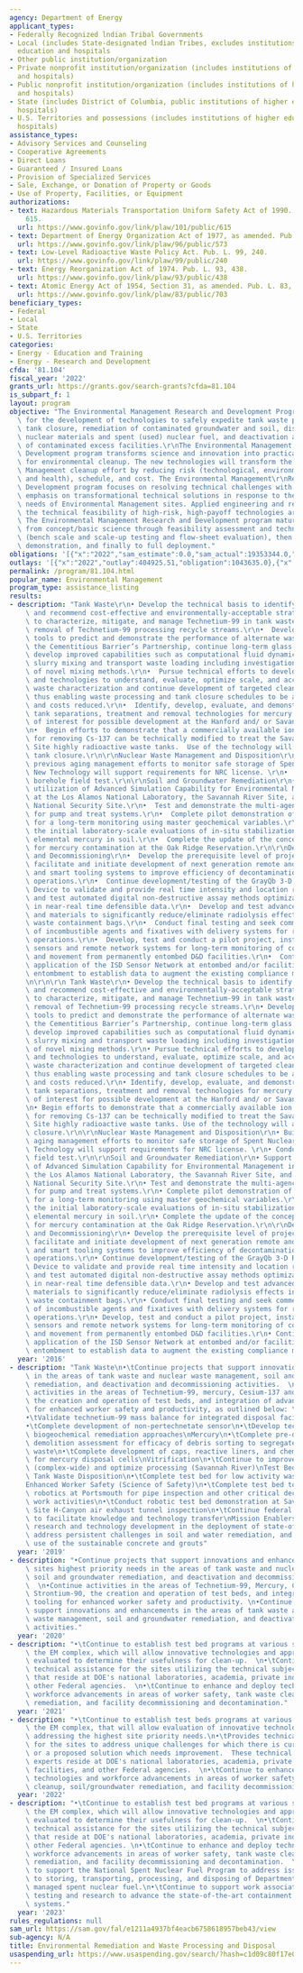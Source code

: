 ```yaml
---
agency: Department of Energy
applicant_types:
- Federally Recognized lndian Tribal Governments
- Local (includes State-designated lndian Tribes, excludes institutions of higher
  education and hospitals
- Other public institution/organization
- Private nonprofit institution/organization (includes institutions of higher education
  and hospitals)
- Public nonprofit institution/organization (includes institutions of higher education
  and hospitals)
- State (includes District of Columbia, public institutions of higher education and
  hospitals)
- U.S. Territories and possessions (includes institutions of higher education and
  hospitals)
assistance_types:
- Advisory Services and Counseling
- Cooperative Agreements
- Direct Loans
- Guaranteed / Insured Loans
- Provision of Specialized Services
- Sale, Exchange, or Donation of Property or Goods
- Use of Property, Facilities, or Equipment
authorizations:
- text: Hazardous Materials Transportation Uniform Safety Act of 1990. Pub. L. 101,
    615.
  url: https://www.govinfo.gov/link/plaw/101/public/615
- text: Department of Energy Organization Act of 1977, as amended. Pub. L. 96, 573.
  url: https://www.govinfo.gov/link/plaw/96/public/573
- text: Low-Level Radioactive Waste Policy Act. Pub. L. 99, 240.
  url: https://www.govinfo.gov/link/plaw/99/public/240
- text: Energy Reorganization Act of 1974. Pub. L. 93, 438.
  url: https://www.govinfo.gov/link/plaw/93/public/438
- text: Atomic Energy Act of 1954, Section 31, as amended. Pub. L. 83, 703.
  url: https://www.govinfo.gov/link/plaw/83/public/703
beneficiary_types:
- Federal
- Local
- State
- U.S. Territories
categories:
- Energy - Education and Training
- Energy - Research and Development
cfda: '81.104'
fiscal_year: '2022'
grants_url: https://grants.gov/search-grants?cfda=81.104
is_subpart_f: 1
layout: program
objective: "The Environmental Management Research and Development Program provides\
  \ for the development of technologies to safely expedite tank waste processing and\
  \ tank closure, remediation of contaminated groundwater and soil, disposition of\
  \ nuclear materials and spent (used) nuclear fuel, and deactivation and decommissioning\
  \ of contaminated excess facilities.\r\nThe Environmental Management Research and\
  \ Development program transforms science and innovation into practical solutions\
  \ for environmental cleanup. The new technologies will transform the Environmental\
  \ Management cleanup effort by reducing risk (technological, environmental, safety,\
  \ and health), schedule, and cost. The Environmental Management\r\nResearch and\
  \ Development program focuses on resolving technical challenges with an overall\
  \ emphasis on transformational technical solutions in response to the highest priority\
  \ needs of Environmental Management sites. Applied engineering and research demonstrating\
  \ the technical feasibility of high-risk, high-payoff technologies are included.\
  \ The Environmental Management Research and Development program matures technologies\
  \ from concept/basic science through feasibility assessment and technology development\
  \ (bench scale and scale-up testing and flow-sheet evaluation), then production-level\
  \ demonstration, and finally to full deployment."
obligations: '[{"x":"2022","sam_estimate":0.0,"sam_actual":19353344.0,"usa_spending_actual":19388343.92},{"x":"2023","sam_estimate":40000000.0,"sam_actual":0.0,"usa_spending_actual":20642541.57},{"x":"2024","sam_estimate":30000000.0,"sam_actual":0.0,"usa_spending_actual":14999491.09}]'
outlays: '[{"x":"2022","outlay":404925.51,"obligation":1043635.0},{"x":"2023","outlay":2692676.06,"obligation":6783838.52},{"x":"2024","outlay":36417.0,"obligation":124579.0}]'
permalink: /program/81.104.html
popular_name: Environmental Management
program_type: assistance_listing
results:
- description: "Tank Waste\r\n• Develop the technical basis to identify, evaluate,\
    \ and recommend cost-effective and environmentally-acceptable strategies and technologies\
    \ to characterize, mitigate, and manage Technetium-99 in tank waste, including\
    \ removal of Technetium-99 processing recycle streams.\r\n•  Develop predictive\
    \ tools to predict and demonstrate the performance of alternate waste forms, support\
    \ the Cementitious Barrier’s Partnership, continue long-term glass studies, and\
    \ develop improved capabilities such as computational fluid dynamic tools to optimize\
    \ slurry mixing and transport waste loading including investigation and development\
    \ of novel mixing methods.\r\n•  Pursue technical efforts to develop strategies\
    \ and technologies to understand, evaluate, optimize scale, and accelerate tank\
    \ waste characterization and continue development of targeted cleaning methods\
    \ thus enabling waste processing and tank closure schedules to be accelerated\
    \ and costs reduced.\r\n•  Identify, develop, evaluate, and demonstrate near-source\
    \ tank separations, treatment and removal technologies for mercury and radionuclides\
    \ of interest for possible development at the Hanford and/ or Savannah River Sites.\r\
    \n•  Begin efforts to demonstrate that a commercially available ion exchange technology\
    \ for removing Cs-137 can be technically modified to treat the Savannah River\
    \ Site highly radioactive waste tanks.  Use of the technology will accelerate\
    \ tank closure.\r\n\r\nNuclear Waste Management and Disposition\r\n•  Build on\
    \ previous aging management efforts to monitor safe storage of Spent Nuclear Fuel.\
    \ New Technology will support requirements for NRC license. \r\n•  Conduct deep\
    \ borehole field test.\r\n\r\nSoil and Groundwater Remediation\r\n•  Support the\
    \ utilization of Advanced Simulation Capability for Environmental Management initially\
    \ at the Los Alamos National Laboratory, the Savannah River Site, and the Nevada\
    \ National Security Site.\r\n•  Test and demonstrate the multi-agency exit strategy\
    \ for pump and treat systems.\r\n•  Complete pilot demonstration of a new paradigm\
    \ for a long-term monitoring using master geochemical variables.\r\n•  Complete\
    \ the initial laboratory-scale evaluations of in-situ stabilization methods for\
    \ elemental mercury in soil.\r\n•  Complete the update of the conceptual model\
    \ for mercury contamination at the Oak Ridge Reservation.\r\n\r\nDeactivation\
    \ and Decommissioning\r\n•  Develop the prerequisite level of project plans to\
    \ facilitate and initiate development of next generation remote and robotic platforms\
    \ and smart tooling systems to improve efficiency of decontamination and demolition\
    \ operations.\r\n•  Continue development/testing of the GrayQb 3-D Radiation Mapping\
    \ Device to validate and provide real time intensity and location readouts. Develop\
    \ and test automated digital non-destructive assay methods optimization resulting\
    \ in near-real time defensible data.\r\n•  Develop and test advanced coatings\
    \ and materials to significantly reduce/eliminate radiolysis effects in radiological\
    \ waste containment bags.\r\n•  Conduct final testing and seek commercialization\
    \ of incombustible agents and fixatives with delivery systems for remote decontamination\
    \ operations.\r\n•  Develop, test and conduct a pilot project, installing reliable\
    \ sensors and remote network systems for long-term monitoring of containment release\
    \ and movement from permanently entombed D&D facilities.\r\n•  Continue with further\
    \ application of the ISD Sensor Network at entombed and/or facilities awaiting\
    \ entombment to establish data to augment the existing compliance monitoring network.\r\
    \n\r\n\r\n Tank Waste\r\n• Develop the technical basis to identify, evaluate,\
    \ and recommend cost-effective and environmentally-acceptable strategies and technologies\
    \ to characterize, mitigate, and manage Technetium-99 in tank waste, including\
    \ removal of Technetium-99 processing recycle streams.\r\n• Develop predictive\
    \ tools to predict and demonstrate the performance of alternate waste forms, support\
    \ the Cementitious Barrier’s Partnership, continue long-term glass studies, and\
    \ develop improved capabilities such as computational fluid dynamic tools to optimize\
    \ slurry mixing and transport waste loading including investigation and development\
    \ of novel mixing methods.\r\n• Pursue technical efforts to develop strategies\
    \ and technologies to understand, evaluate, optimize scale, and accelerate tank\
    \ waste characterization and continue development of targeted cleaning methods\
    \ thus enabling waste processing and tank closure schedules to be accelerated\
    \ and costs reduced.\r\n• Identify, develop, evaluate, and demonstrate near-source\
    \ tank separations, treatment and removal technologies for mercury and radionuclides\
    \ of interest for possible development at the Hanford and/ or Savannah River Sites.\r\
    \n• Begin efforts to demonstrate that a commercially available ion exchange technology\
    \ for removing Cs-137 can be technically modified to treat the Savannah River\
    \ Site highly radioactive waste tanks. Use of the technology will accelerate tank\
    \ closure.\r\n\r\nNuclear Waste Management and Disposition\r\n• Build on previous\
    \ aging management efforts to monitor safe storage of Spent Nuclear Fuel. New\
    \ Technology will support requirements for NRC license. \r\n• Conduct deep borehole\
    \ field test.\r\n\r\nSoil and Groundwater Remediation\r\n• Support the utilization\
    \ of Advanced Simulation Capability for Environmental Management initially at\
    \ the Los Alamos National Laboratory, the Savannah River Site, and the Nevada\
    \ National Security Site.\r\n• Test and demonstrate the multi-agency exit strategy\
    \ for pump and treat systems.\r\n• Complete pilot demonstration of a new paradigm\
    \ for a long-term monitoring using master geochemical variables.\r\n• Complete\
    \ the initial laboratory-scale evaluations of in-situ stabilization methods for\
    \ elemental mercury in soil.\r\n• Complete the update of the conceptual model\
    \ for mercury contamination at the Oak Ridge Reservation.\r\n\r\nDeactivation\
    \ and Decommissioning\r\n• Develop the prerequisite level of project plans to\
    \ facilitate and initiate development of next generation remote and robotic platforms\
    \ and smart tooling systems to improve efficiency of decontamination and demolition\
    \ operations.\r\n• Continue development/testing of the GrayQb 3-D Radiation Mapping\
    \ Device to validate and provide real time intensity and location readouts. Develop\
    \ and test automated digital non-destructive assay methods optimization resulting\
    \ in near-real time defensible data.\r\n• Develop and test advanced coatings and\
    \ materials to significantly reduce/eliminate radiolysis effects in radiological\
    \ waste containment bags.\r\n• Conduct final testing and seek commercialization\
    \ of incombustible agents and fixatives with delivery systems for remote decontamination\
    \ operations.\r\n• Develop, test and conduct a pilot project, installing reliable\
    \ sensors and remote network systems for long-term monitoring of containment release\
    \ and movement from permanently entombed D&D facilities.\r\n• Continue with further\
    \ application of the ISD Sensor Network at entombed and/or facilities awaiting\
    \ entombment to establish data to augment the existing compliance monitoring network."
  year: '2016'
- description: "Tank Waste\n•\tContinue projects that support innovations and enhancements\
    \ in the areas of tank waste and nuclear waste management, soil and groundwater\
    \ remediation, and deactivation and decommissioning activities.  \n•\tContinue\
    \ activities in the areas of Technetium-99, mercury, Cesium-137 and Strontium-90,\
    \ the creation and operation of test beds, and integration of advanced tooling\
    \ for enhanced worker safety and productivity, as outlined below: \nTechnetium-99\n\
    •\tValidate technetium-99 mass balance for integrated disposal facility acceptance\n\
    •\tComplete development of non-pertechnetate sensor\n•\tDevelop technetium-99\
    \ biogeochemical remediation approaches\nMercury\n•\tComplete pre-demolition and\
    \ demolition assessment for efficacy of debris sorting to segregate mercury-bearing\
    \ waste\n•\tComplete development of caps, reactive liners, and chemical amendments\
    \ for mercury disposal cells\nVitrification\n•\tContinue to improve on glass formulations\
    \ (complex-wide) and optimize processing (Savannah River)\nTest Bed: Low Activity\
    \ Tank Waste Disposition\n•\tComplete test bed for low activity waste at Hanford\n\
    Enhanced Worker Safety (Science of Safety)\n•\tComplete test bed to demonstrate\
    \ robotics at Portsmouth for pipe inspection and other critical decommissioning\
    \ work activities\n•\tConduct robotic test bed demonstration at Savannah River\
    \ Site H-Canyon air exhaust tunnel inspection\n•\tContinue federal agency collaboration\
    \ to facilitate knowledge and technology transfer\nMission Enablers\n•\tContinue\
    \ research and technology development in the deployment of state-of-the-art tooling,\
    \ address persistent challenges in soil and water remediation, and improve the\
    \ use of the sustainable concrete and grouts"
  year: '2019'
- description: "•Continue projects that support innovations and enhancements for DOE-EM\
    \ sites highest priority needs in the areas of tank waste and nuclear waste management,\
    \ soil and groundwater remediation, and deactivation and decommissioning activities.\
    \  \n•Continue activities in the areas of Technetium-99, Mercury, Cesium-137 and\
    \ Strontium-90, the creation and operation of test beds, and integration of advanced\
    \ tooling for enhanced worker safety and productivity. \n•Continue projects that\
    \ support innovations and enhancements in the areas of tank waste and nuclear\
    \ waste management, soil and groundwater remediation, and deactivation and decommissioning\
    \ activities."
  year: '2020'
- description: "•\tContinue to establish test bed programs at various sites, across\
    \ the EM complex, which will allow innovative technologies and approaches to be\
    \ evaluated to determine their usefulness for clean-up.  \n•\tContinue to provide\
    \ technical assistance for the sites utilizing the technical subject matter experts\
    \ that reside at DOE's national laboratories, academia, private industry, and\
    \ other Federal agencies.  \n•\tContinue to enhance and deploy technologies and\
    \ workforce advancements in areas of worker safety, tank waste cleanup, soil/groundwater\
    \ remediation, and facility decommissioning and decontamination."
  year: '2021'
- description: "•\tContinue to establish test beds programs at various sites, across\
    \ the EM complex, that will allow evaluation of innovative technologies and approaches\
    \ addressing the highest site priority needs.\n•\tProvides technical assistance\
    \ for the sites to address unique challenges for which there is currently no solution\
    \ or a proposed solution which needs improvement.  These technical subject matter\
    \ experts reside at DOE's national laboratories, academia, private industry, international\
    \ facilities, and other Federal agencies.  \n•\tContinue to enhance and deploy\
    \ technologies and workforce advancements in areas of worker safety, tank waste\
    \ cleanup, soil/groundwater remediation, and facility decommissioning and decontamination."
  year: '2022'
- description: "•\tContinue to establish test bed programs at various sites, across\
    \ the EM complex, which will allow innovative technologies and approaches to be\
    \ evaluated to determine their usefulness for clean-up.  \n•\tContinue to provide\
    \ technical assistance for the sites utilizing the technical subject matter experts\
    \ that reside at DOE's national laboratories, academia, private industry, and\
    \ other Federal agencies. \n•\tContinue to enhance and deploy technologies and\
    \ workforce advancements in areas of worker safety, tank waste cleanup, soil/groundwater\
    \ remediation, and facility decommissioning and decontamination.  \n•\tContinue\
    \ to support the National Spent Nuclear Fuel Program to address issues related\
    \ to storing, transporting, processing, and disposing of Department-owned and\
    \ managed spent nuclear fuel.\n•\tContinue to support work associated with qualification,\
    \ testing and research to advance the state-of-the-art containment ventilation\
    \ systems."
  year: '2023'
rules_regulations: null
sam_url: https://sam.gov/fal/e1211a4937bf4eacb6758618957beb43/view
sub-agency: N/A
title: Environmental Remediation and Waste Processing and Disposal
usaspending_url: https://www.usaspending.gov/search/?hash=c1d09c80f17e02331ef5f37c79b3de9f
---
```

